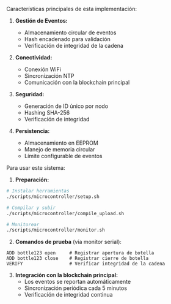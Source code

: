 Características principales de esta implementación:

1. **Gestión de Eventos:**
   - Almacenamiento circular de eventos
   - Hash encadenado para validación
   - Verificación de integridad de la cadena

2. **Conectividad:**
   - Conexión WiFi
   - Sincronización NTP
   - Comunicación con la blockchain principal

3. **Seguridad:**
   - Generación de ID único por nodo
   - Hashing SHA-256
   - Verificación de integridad

4. **Persistencia:**
   - Almacenamiento en EEPROM
   - Manejo de memoria circular
   - Límite configurable de eventos

Para usar este sistema:

1. **Preparación:**
```bash
# Instalar herramientas
./scripts/microcontroller/setup.sh

# Compilar y subir
./scripts/microcontroller/compile_upload.sh

# Monitorear
./scripts/microcontroller/monitor.sh
```

2. **Comandos de prueba** (vía monitor serial):
```
ADD bottle123 open     # Registrar apertura de botella
ADD bottle123 close    # Registrar cierre de botella
VERIFY                 # Verificar integridad de la cadena
```

3. **Integración con la blockchain principal:**
   - Los eventos se reportan automáticamente
   - Sincronización periódica cada 5 minutos
   - Verificación de integridad continua
